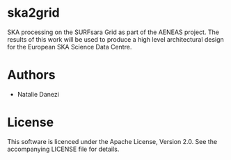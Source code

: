 # ska2grid
SKA processing on the SURFsara Grid as part of the AENEAS project. The results of this work will be used to produce a high level architectural design for the European SKA Science Data Centre. 

# Authors

* Natalie Danezi

# License

This software is licenced under the Apache License, Version 2.0. See the accompanying LICENSE file for details.
